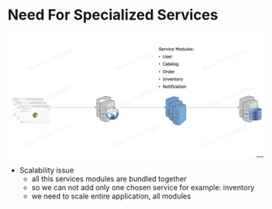 # Need For Specialized Services

![Alt text](image-11.png)

- Scalability issue
  - all this services modules are bundled together
  - so we can not add only one chosen service for example: inventory
  - we need to scale entire application, all modules